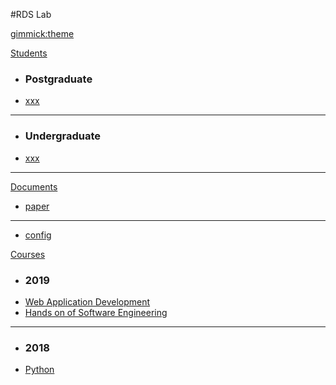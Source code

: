 #RDS Lab

[gimmick:theme](bootstrap)
<!-- [gimmick:theme](yeti) -->
<!-- [gimmick:theme](simplex) -->
<!-- [gimmick:theme](readable) -->

[Students]()

  * ### Postgraduate
  * [xxx](blog/2book/books.md)
  - - - -
  * ### Undergraduate   
  * [xxx](blog/2book/info-fragmentation-age-remark.md)
- - - -
[Documents]()
  * [paper]()
  - - - -
  * [config]()

[Courses]()
  * ### 2019
  * [Web Application Development](blog/2book/books.md)
  * [Hands on of Software Engineering]()
  - - - -
  * ### 2018   
  * [Python](blog/2book/info-fragmentation-age-remark.md) 

<!-- [gimmick:themechooser](选择皮肤) -->

<!-- [在线编辑](http://prose.io/#liminany/m) -->
